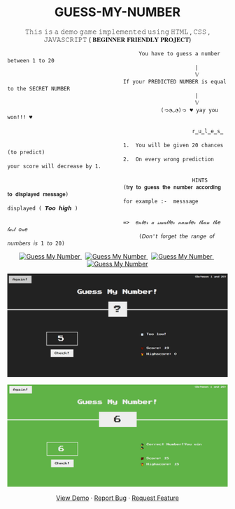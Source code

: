 <h1 align="center"> <strong> GUESS-MY-NUMBER </strong> </h1> 
  <p align="center">
 𝚃𝚑𝚒𝚜 𝚒𝚜 𝚊 𝚍𝚎𝚖𝚘 𝚐𝚊𝚖𝚎 𝚒𝚖𝚙𝚕𝚎𝚖𝚎𝚗𝚝𝚎𝚍 𝚞𝚜𝚒𝚗𝚐 𝙷𝚃𝙼𝙻 , 𝙲𝚂𝚂 , 𝙹𝙰𝚅𝙰𝚂𝙲𝚁𝙸𝙿𝚃  ( 𝐁𝐄𝐆𝐈𝐍𝐍𝐄𝐑 𝐅𝐑𝐈𝐄𝐍𝐃𝐋𝐘 𝐏𝐑𝐎𝐉𝐄𝐂𝐓)
 </p>
 
                                                             
                                                            
                                                             
                                                                    
                                              You have to guess a number between 1 to 20 
                                                                |
                                                                𝕍
                                         If your PREDICTED NUMBER is equal to the SECRET NUMBER 
                                                                |
                                                                𝕍
                                                     (っ◔◡◔)っ ♥ yay you won!!! ♥
                                                                             
                                                               r̳u̳l̳e̳s̳
                                                                      
                                         1.  You will be given 20 chances (to predict)
                                         2.  On every wrong prediction your score will decrease by 1.
                                                                 
                                                               HINTS
                                         (𝐭𝐫𝐲 𝐭𝐨 𝐠𝐮𝐞𝐬𝐬 𝐭𝐡𝐞 𝐧𝐮𝐦𝐛𝐞𝐫 𝐚𝐜𝐜𝐨𝐫𝐝𝐢𝐧𝐠 𝐭𝐨 𝐝𝐢𝐬𝐩𝐥𝐚𝐲𝐞𝐝 𝐦𝐞𝐬𝐬𝐚𝐠𝐞)
                                         for example :-  messsage displayed ( 𝙏𝙤𝙤 𝙝𝙞𝙜𝙝 )
                                                                     
                                         =>  𝑒𝓃𝓉𝑒𝓇 𝒶 𝓈𝓂𝒶𝓁𝓁𝑒𝓇 𝓃𝓊𝓂𝒷𝑒𝓇 𝓉𝒽𝒶𝓃 𝓉𝒽𝑒 𝓁𝒶𝓈𝓉 𝑜𝓃𝑒
                                              (𝘋𝘰𝘯'𝘵 𝘧𝘰𝘳𝘨𝘦𝘵 𝘵𝘩𝘦 𝘳𝘢𝘯𝘨𝘦 𝘰𝘧 𝘯𝘶𝘮𝘣𝘦𝘳𝘴 𝘪𝘴 1 𝘵𝘰 20) 
  <p align="center">                   
  <a href="https://github.com/08Gunjan/GUESS-MY-NUMBER/fork" target="blank">            
  <img src="https://img.shields.io/github/forks/08Gunjan/GUESS-MY-NUMBER?style=flat-square" alt="Guess My Number"/>
</a>&nbsp;
<a href="https://github.com/08Gunjan/GUESS-MY-NUMBER/stargazers" target="blank">
<img src="https://img.shields.io/github/stars/08Gunjan/GUESS-MY-NUMBER?style=flat-square" alt="Guess My Number"/>
</a>&nbsp;
<a href="https://github.com/08Gunjan/GUESS-MY-NUMBER/issues" target="blank">
<img src="https://img.shields.io/github/issues/08Gunjan/GUESS-MY-NUMBER?style=flat-square" alt="Guess My Number"/>
</a>&nbsp;
<a href="https://github.com/08Gunjan/GUESS-MY-NUMBER/pulls" target="blank">
<img src="https://img.shields.io/github/issues-pr/08Gunjan/GUESS-MY-NUMBER?style=flat-square" alt="Guess My Number"/>
</a>
</p>
    <p align="center">      
   <img src="./preview1.png" alt="Demo of Guess The Number">
   <br>
 </p>
 <p align="center">      
   <img src="./preview2.png" alt="Demo of Guess The Number">
   <br>
 </p>
 <p align="center">
    <a href="https://saber-game.netlify.app" target="blank">View Demo</a>
    ·
    <a href="https://github.com/SABER-MOHAMED/Kalbonyan-Elmarsos/issues/new/choose">Report Bug</a>
    ·
    <a href="https://github.com/SABER-MOHAMED/Kalbonyan-Elmarsos/issues/new/choose">Request Feature</a>
</p>
